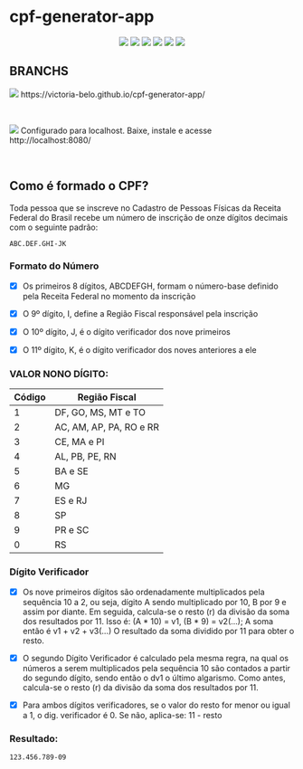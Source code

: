 # cpf-generator-app

<p align="center">
  <img src="https://img.shields.io/badge/Node.js-%238A4182?style=for-the-badge&logo=node.js&logoColor=white" />  
  <img src = "https://img.shields.io/badge/javascript-%23323330.svg?style=for-the-badge&logo=javascript&logoColor=%23F7DF1E"/>
  <img src="https://img.shields.io/badge/html5-%23E34F26.svg?style=for-the-badge&logo=html5&logoColor=white" />
  <img src="https://img.shields.io/badge/css-%231572B6.svg?style=for-the-badge&logo=css3&logoColor=white" />
  <img src="https://img.shields.io/badge/CONCLUÍDO-green?logo=github&label=STATUS" />
   <img src="https://img.shields.io/badge/ON-green?logo=github&label=GITPAGE" />
</p>

## BRANCHS
<p><img src="https://img.shields.io/badge/MAIN-8A2BE2?logo=git&label=BRANCH&labelColor=white"/> https://victoria-belo.github.io/cpf-generator-app/</p>
<br>
<p><img src="https://img.shields.io/badge/DEV-8A2BE2?logo=git&label=BRANCH&labelColor=white" /> Configurado para localhost. Baixe, instale e acesse http://localhost:8080/ </p>
<br>

## Como é formado o CPF?

Toda pessoa que se inscreve no Cadastro de Pessoas Físicas da Receita Federal do Brasil recebe um número de inscrição de onze dígitos decimais com o seguinte padrão: 

```plaintext
ABC.DEF.GHI-JK
```

### Formato do Número

- [x] Os primeiros 8 dígitos, ABCDEFGH, formam o número-base definido pela Receita Federal no momento da inscrição
- [x] O 9º dígito, I, define a Região Fiscal responsável pela inscrição
- [x] O 10º dígito, J, é o dígito verificador dos nove primeiros
- [x] O 11º dígito, K, é o dígito verificador dos noves anteriores a ele 


### VALOR NONO DÍGITO:

| Código | Região Fiscal                |
|--------|-----------------------------|
| 1      | DF, GO, MS, MT e TO          |
| 2      | AC, AM, AP, PA, RO e RR      |
| 3      | CE, MA e PI                  |
| 4      | AL, PB, PE, RN               |
| 5      | BA e SE                      |
| 6      | MG                            |
| 7      | ES e RJ                      |
| 8      | SP                            |
| 9      | PR e SC                      |
| 0      | RS                            |


### Dígito Verificador

- [x] Os nove primeiros dígitos são ordenadamente multiplicados pela sequência 10 a 2, ou seja, dígito A sendo multiplicado por 10, B por 9 e assim por diante. Em seguida, calcula-se o resto (r) da divisão da soma dos resultados por 11. Isso é:
      (A * 10) = v1, (B * 9) = v2(...); A soma então é v1 + v2 + v3(...)
      O resultado da soma dividido por 11 para obter o resto.

- [x]  O segundo Dígito Verificador é calculado pela mesma regra, na qual os números a serem multiplicados pela sequência 10 são contados a partir do segundo dígito, sendo então o dv1 o último algarismo.  Como antes, calcula-se o resto (r) da divisão da soma dos resultados por 11.

- [x] Para ambos dígitos verificadores, se o valor do resto for menor ou igual a 1, o dig. verificador é 0. Se não, aplica-se: 11 - resto 


### Resultado:
```plaintext
123.456.789-09
```

